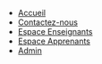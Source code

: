 <!-- ################################################################################################ -->
<div class="wrapper row0">
  <div id="topbar" class="clear"> 
    <!-- ################################################################################################ -->
    <nav>
      <ul>
        <li><a href="{{site.baseurl}}/">Accueil</a></li>
        <li><a href="#">Contactez-nous</a></li>
        <li><a href="#">Espace Enseignants</a></li>
        <li><a href="#">Espace Apprenants</a></li>
        <li><a href="#">Admin</a></li>
      </ul>
    </nav>
    <!-- ################################################################################################ --> 
  </div>
</div>
<!-- ################################################################################################ --> 